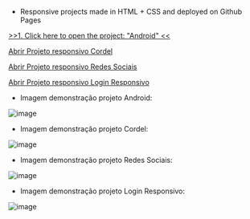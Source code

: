 * Responsive projects made in HTML + CSS and deployed on Github Pages

<a href="https://luangf.github.io/projetos-exercicios-html-css/projeto/android" target="_blank">>>1. Click here to open the project: "Android" <<</a>

<a href="https://luangf.github.io/projetos-exercicios-html-css/projeto2/">Abrir Projeto responsivo Cordel</a>

<a href="https://luangf.github.io/projetos-exercicios-html-css/projeto3/">Abrir Projeto responsivo Redes Sociais</a>

<a href="https://luangf.github.io/projetos-exercicios-html-css/projeto4/">Abrir Projeto responsivo Login Responsivo</a>

* Imagem demonstração projeto Android:

![image](https://github.com/luangf/exercicios-html-css/assets/82978424/8f95c0bc-036b-4207-a52c-831fba1e5ca7)

* Imagem demonstração projeto Cordel:

![image](https://github.com/luangf/exercicios-html-css/assets/82978424/0e6bf525-851f-4615-9411-9b308b354dc2)

* Imagem demonstração projeto Redes Sociais:

![image](https://github.com/luangf/exercicios-html-css/assets/82978424/62189e8d-cbb1-4fa9-b5b0-acc168a99da2)

* Imagem demonstração projeto Login Responsivo:

![image](https://github.com/luangf/exercicios-html-css/assets/82978424/7a9c194f-c7e5-49f6-9433-3c1a8e7e10f2)
